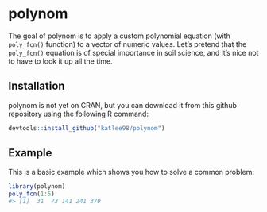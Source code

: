 
<!-- README.md is generated from README.Rmd. Please edit that file -->

# polynom

<!-- badges: start -->
<!-- badges: end -->

The goal of polynom is to apply a custom polynomial equation (with
`poly_fcn()` function) to a vector of numeric values. Let’s pretend that the
`poly_fcn()` equation is of special importance in soil science, and it’s
nice not to have to look it up all the time.

## Installation

polynom is not yet on CRAN, but you can download it from this github
repository using the following R command:

``` r
devtools::install_github("katlee98/polynom")
```

## Example

This is a basic example which shows you how to solve a common problem:

``` r
library(polynom)
poly_fcn(1:5)
#> [1]  31  73 141 241 379
```
